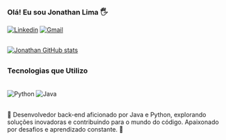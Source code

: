 
### Olá! Eu sou Jonathan Lima 🖐️
[![Linkedin](https://img.shields.io/badge/LinkedIn-0077B5?style=for-the-badge&logo=linkedin&logoColor=white)](https://www.linkedin.com/in/jonathan-pereira-lima/)
[![Gmail](https://img.shields.io/badge/Gmail-D14836?style=for-the-badge&logo=gmail&logoColor=white)](jonathan.plima@gmail.com)
##
[![Jonathan GitHub stats](https://github-readme-stats.vercel.app/api?username=jonathan-pereira-lima&theme=blue-green)]()
##
### Tecnologias que Utilizo
<div style="display: inline_block"><br/>
    <img align="center" alt="Python"src="https://img.shields.io/badge/Python-14354C?style=for-the-badge&logo=python&logoColor=white"/>
    <img align="center" alt="Java"src="https://img.shields.io/badge/Java-ED8B00?style=for-the-badge&logo=openjdk&logoColor=white"/>
</div><br/>

👋 Desenvolvedor back-end aficionado por Java e Python, explorando soluções inovadoras e contribuindo para o mundo do código. Apaixonado por desafios e aprendizado constante. 🚀




